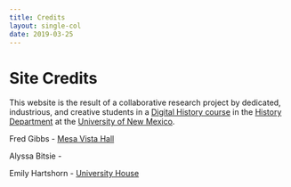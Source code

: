 ```yaml
---
title: Credits
layout: single-col
date: 2019-03-25
---
```


# Site Credits
This website is the result of a collaborative research project by dedicated, industrious, and creative students in a [Digital History course](http://fredgibbs.net/courses/digital-history) in the [History Department](history.unm.edu) at the [University of New Mexico](http://unm.edu).

Fred Gibbs - [Mesa Vista Hall](essays/mesa-vista-hall)

Alyssa Bitsie - 

Emily Hartshorn - [University House](essays/university-house)

